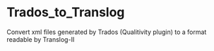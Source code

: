 # Trados_to_Translog
Convert xml files generated by Trados (Qualitivity plugin) to a format readable by Translog-II
